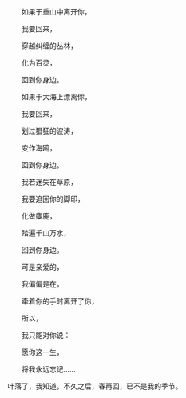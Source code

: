 
　　如果于重山中离开你，

　　我要回来，

　　穿越纠缠的丛林，

　　化为百灵，

　　回到你身边。

　　如果于大海上漂离你，

　　我要回来，

　　划过猖狂的波涛，

　　变作海鸥，

　　回到你身边。

　　我若迷失在草原，

　　我要追回你的脚印，

　　化做麋鹿，

　　踏遍千山万水，

　　回到你身边。

　　可是亲爱的，

　　我偏偏是在，

　　牵着你的手时离开了你，

　　所以，

　　我只能对你说：

　　愿你这一生，

　　将我永远忘记……  

叶落了，我知道，不久之后，春再回，已不是我的季节。

